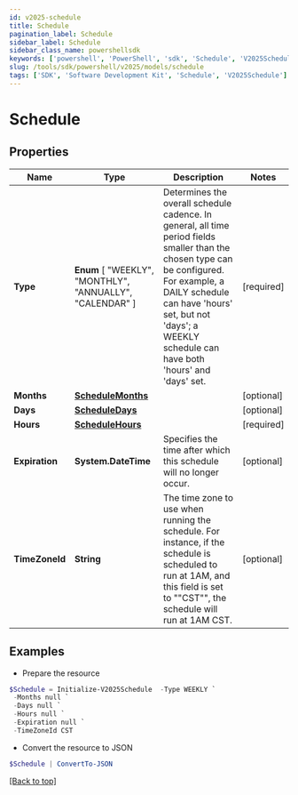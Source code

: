 ```yaml
---
id: v2025-schedule
title: Schedule
pagination_label: Schedule
sidebar_label: Schedule
sidebar_class_name: powershellsdk
keywords: ['powershell', 'PowerShell', 'sdk', 'Schedule', 'V2025Schedule'] 
slug: /tools/sdk/powershell/v2025/models/schedule
tags: ['SDK', 'Software Development Kit', 'Schedule', 'V2025Schedule']
---
```



# Schedule

## Properties

Name | Type | Description | Notes
------------ | ------------- | ------------- | -------------
**Type** |  **Enum** [  "WEEKLY",    "MONTHLY",    "ANNUALLY",    "CALENDAR" ] | Determines the overall schedule cadence. In general, all time period fields smaller than the chosen type can be configured. For example, a DAILY schedule can have 'hours' set, but not 'days'; a WEEKLY schedule can have both 'hours' and 'days' set. | [required]
**Months** | [**ScheduleMonths**](schedule-months) |  | [optional] 
**Days** | [**ScheduleDays**](schedule-days) |  | [optional] 
**Hours** | [**ScheduleHours**](schedule-hours) |  | [required]
**Expiration** | **System.DateTime** | Specifies the time after which this schedule will no longer occur. | [optional] 
**TimeZoneId** | **String** | The time zone to use when running the schedule. For instance, if the schedule is scheduled to run at 1AM, and this field is set to ""CST"", the schedule will run at 1AM CST. | [optional] 

## Examples

- Prepare the resource
```powershell
$Schedule = Initialize-V2025Schedule  -Type WEEKLY `
 -Months null `
 -Days null `
 -Hours null `
 -Expiration null `
 -TimeZoneId CST
```

- Convert the resource to JSON
```powershell
$Schedule | ConvertTo-JSON
```


[[Back to top]](#) 


